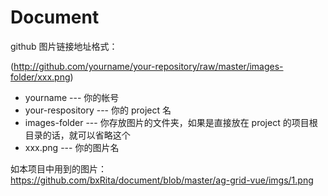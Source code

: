 # Document


github 图片链接地址格式：

(http://github.com/yourname/your-repository/raw/master/images-folder/xxx.png)
- yourname            --- 你的帐号
- your-respository --- 你的 project 名
- images-folder      --- 你存放图片的文件夹，如果是直接放在 project 的项目根目录的话，就可以省略这个
- xxx.png                --- 你的图片名

如本项目中用到的图片：
https://github.com/bxRita/document/blob/master/ag-grid-vue/imgs/1.png

